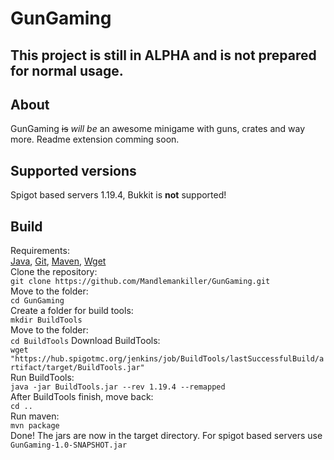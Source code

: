 # GunGaming
## This project is still in ALPHA and is not prepared for normal usage.
## About
GunGaming ~~is~~ *will be* an awesome minigame with guns, crates and way more. Readme extension comming soon.
## Supported versions
Spigot based servers 1.19.4, Bukkit is **not** supported!
## Build
Requirements: <br>
[Java](https://java.com), [Git](https://git-scm.com/), [Maven](https://maven.apache.org/), [Wget](https://www.gnu.org/software/wget/)<br>
Clone the repository:<br>
```git clone https://github.com/Mandlemankiller/GunGaming.git``` <br>
Move to the folder:<br>
```cd GunGaming``` <br>
Create a folder for build tools:<br>
```mkdir BuildTools``` <br>
Move to the folder:<br>
```cd BuildTools```
Download BuildTools:<br>
```wget "https://hub.spigotmc.org/jenkins/job/BuildTools/lastSuccessfulBuild/artifact/target/BuildTools.jar"``` <br>
Run BuildTools: <br>
```java -jar BuildTools.jar --rev 1.19.4 --remapped``` <br>
After BuildTools finish, move back: <br>
```cd ..``` <br>
Run maven: <br>
```mvn package``` <br>
Done! The jars are now in the target directory. For spigot based servers use ```GunGaming-1.0-SNAPSHOT.jar```
